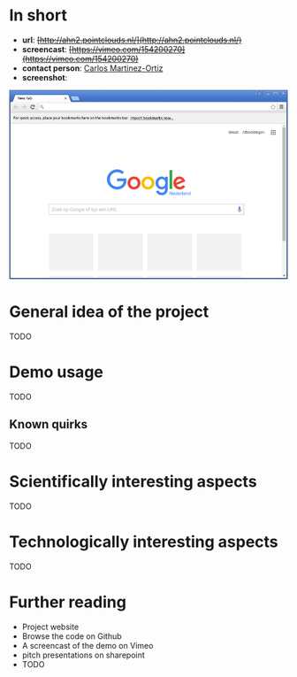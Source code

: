 # In short

- **url**: ~~[http://ahn2.pointclouds.nl/](http://ahn2.pointclouds.nl/)~~
- **screencast**: ~~[https://vimeo.com/154200270](https://vimeo.com/154200270)~~
- **contact person**: [Carlos Martinez-Ortiz](https://www.esciencecenter.nl/profile/dr.-carlos-martinez-ortiz)
- **screenshot**: 
 
![screenshot](/demos/template/screencapture-demo-template.png "template demo screenshot")


# General idea of the project

TODO

# Demo usage

TODO

## Known quirks

TODO

# Scientifically interesting aspects

TODO

# Technologically interesting aspects

TODO

# Further reading

- Project website
- Browse the code on Github
- A screencast of the demo on Vimeo
- pitch presentations on sharepoint
- TODO
